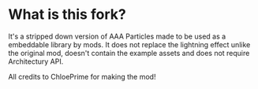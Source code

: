 # What is this fork?

It's a stripped down version of AAA Particles made to be used as a embeddable library by mods. It does not replace the lightning effect unlike the original mod, doesn't contain the example assets and does not require Architectury API.

All credits to ChloePrime for making the mod!
